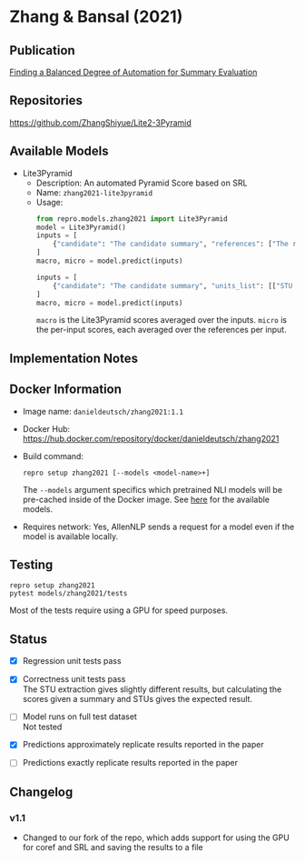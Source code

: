 # Zhang & Bansal (2021)

## Publication
[Finding a Balanced Degree of Automation for Summary Evaluation](https://arxiv.org/abs/2109.11503)

## Repositories
https://github.com/ZhangShiyue/Lite2-3Pyramid

## Available Models
- Lite3Pyramid
  - Description: An automated Pyramid Score based on SRL
  - Name: `zhang2021-lite3pyramid`
  - Usage:
    ```python
    from repro.models.zhang2021 import Lite3Pyramid
    model = Lite3Pyramid()
    inputs = [
        {"candidate": "The candidate summary", "references": ["The references"]}
    ]
    macro, micro = model.predict(inputs)
    
    inputs = [
        {"candidate": "The candidate summary", "units_list": [["STU 1 for reference 1", "STU 2"]]}
    ]
    macro, micro = model.predict(inputs)
    ```
    `macro` is the Lite3Pyramid scores averaged over the inputs.
    `micro` is the per-input scores, each averaged over the references per input. 
    
## Implementation Notes

    
## Docker Information
- Image name: `danieldeutsch/zhang2021:1.1`
- Docker Hub: https://hub.docker.com/repository/docker/danieldeutsch/zhang2021
- Build command:
  ```shell script
  repro setup zhang2021 [--models <model-name>+]
  ```
  The `--models` argument specifics which pretrained NLI models will be pre-cached inside of the Docker image.
  See [here](https://github.com/ZhangShiyue/Lite2-3Pyramid) for the available models.
  
- Requires network: Yes, AllenNLP sends a request for a model even if the model is available locally.
  
## Testing
```shell script
repro setup zhang2021
pytest models/zhang2021/tests
```
Most of the tests require using a GPU for speed purposes.

## Status
- [x] Regression unit tests pass   
- [x] Correctness unit tests pass  
The STU extraction gives slightly different results, but calculating the scores given a summary and STUs gives the expected result.

- [ ] Model runs on full test dataset  
Not tested
- [x] Predictions approximately replicate results reported in the paper  
- [ ] Predictions exactly replicate results reported in the paper  

## Changelog
### v1.1
- Changed to our fork of the repo, which adds support for using the GPU for coref and SRL and saving the results to a file 
